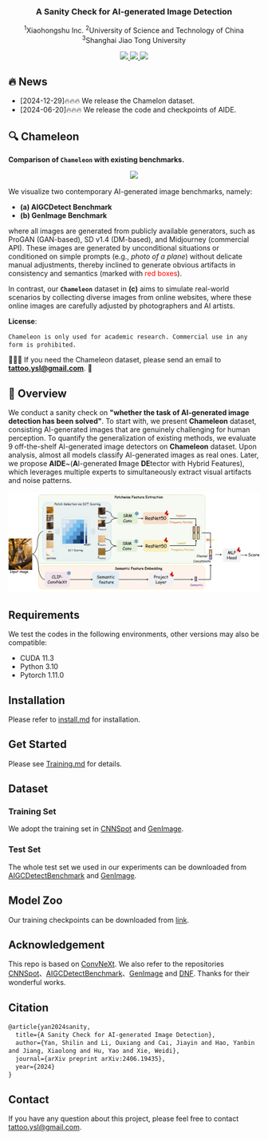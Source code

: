 <div align="center">
<br>
<h3>A Sanity Check for AI-generated Image Detection</h3>


<sup>1</sup>Xiaohongshu Inc. <sup>2</sup>University of Science and Technology of China <sup>3</sup>Shanghai Jiao Tong University


<p align="center">
  <a href='https://shilinyan99.github.io/AIDE'>
    <img src='https://img.shields.io/badge/Project-Page-pink?style=flat&logo=Google%20chrome&logoColor=pink'>
  </a>
  <a href='https://arxiv.org/abs/2406.19435'>
    <img src='https://img.shields.io/badge/Arxiv-2406.19435-A42C25?style=flat&logo=arXiv&logoColor=A42C25'>
  </a>
  <a href='https://arxiv.org/pdf/2406.19435'>
    <img src='https://img.shields.io/badge/Paper-PDF-yellow?style=flat&logo=arXiv&logoColor=yellow'>
  </a>
</p>
</div>


<!-- <div align="center">
<h1>
<b>
A Sanity Check for AI-generated Image Detection
</b>
</h1>
</div> -->
## 🔥 News
* [2024-12-29]🔥🔥🔥 We release the Chamelon dataset.
* [2024-06-20]🔥🔥🔥 We release the code and checkpoints of AIDE.


## 🔍 Chameleon 

**Comparison of `Chameleon` with existing benchmarks.**

<p align="center"><img src="docs/Chameleon.jpg" width="800"/></p>

We visualize two contemporary AI-generated image benchmarks, namely:

- **(a) AIGCDetect Benchmark** 
- **(b) GenImage Benchmark** 

where all images are generated from publicly available generators, such as ProGAN (GAN-based), SD v1.4 (DM-based), and Midjourney (commercial API). These images are generated by unconditional situations or conditioned on simple prompts (e.g., *photo of a plane*) without delicate manual adjustments, thereby inclined to generate obvious artifacts in consistency and semantics (marked with <span style="color:red">red boxes</span>).

In contrast, our **`Chameleon`** dataset in **(c)** aims to simulate real-world scenarios by collecting diverse images from online websites, where these online images are carefully adjusted by photographers and AI artists.


**License**:
```
Chameleon is only used for academic research. Commercial use in any form is prohibited.
```

🌟🌟🌟 If you need the Chameleon dataset, please send an email to **tattoo.ysl@gmail.com**. 🌟


## 👀 Overview

We conduct a sanity check on **"whether the task of AI-generated image detection has been solved"**. To start with, we present **Chameleon** dataset, consisting AI-generated images that are genuinely challenging for human perception. To quantify the generalization of existing methods, we evaluate 9 off-the-shelf AI-generated image detectors on **Chameleon** dataset. Upon analysis, almost all models classify AI-generated images as real ones. Later, we propose **AIDE**~(**A**I-generated **I**mage **DE**tector with Hybrid Features), which leverages multiple experts to simultaneously extract visual artifacts and noise patterns. 

<p align="center"><img src="docs/network.png" width="800"/></p>




## Requirements

We test the codes in the following environments, other versions may also be compatible:

- CUDA 11.3
- Python 3.10
- Pytorch 1.11.0


## Installation

Please refer to [install.md](docs/install.md) for installation.

## Get Started

Please see [Training.md](docs/Training.md) for details.


## Dataset

### Training Set
We adopt the training set in [CNNSpot](https://github.com/peterwang512/CNNDetection) and [GenImage](https://github.com/Andrew-Zhu/GenImage).

### Test Set
The whole test set we used in our experiments can be downloaded from [AIGCDetectBenchmark](https://github.com/Ekko-zn/AIGCDetectBenchmark?tab=readme-ov-file) and [GenImage](https://github.com/Andrew-Zhu/GenImage).


## Model Zoo

Our training checkpoints can be downloaded from [link](https://drive.google.com/drive/folders/1qvUz0MgrVwG1B1ntkUVcRuYY0864jqcy?usp=sharing).

## Acknowledgement

This repo is based on [ConvNeXt](https://github.com/facebookresearch/ConvNeXt-V2). We also refer to the repositories [CNNSpot](https://github.com/peterwang512/CNNDetection)、[AIGCDetectBenchmark](https://github.com/Ekko-zn/AIGCDetectBenchmark?tab=readme-ov-file)、[GenImage](https://github.com/Andrew-Zhu/GenImage) and [DNF](https://github.com/YichiCS/DNF). Thanks for their wonderful works.

## Citation

```
@article{yan2024sanity,
  title={A Sanity Check for AI-generated Image Detection},
  author={Yan, Shilin and Li, Ouxiang and Cai, Jiayin and Hao, Yanbin and Jiang, Xiaolong and Hu, Yao and Xie, Weidi},
  journal={arXiv preprint arXiv:2406.19435},
  year={2024}
}
```

## Contact
If you have any question about this project, please feel free to contact tattoo.ysl@gmail.com.
